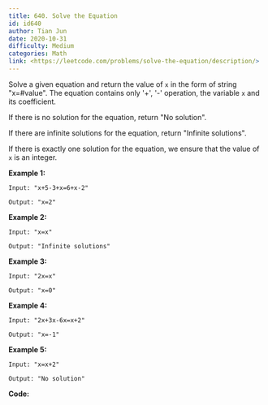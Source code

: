 ```yaml
---
title: 640. Solve the Equation
id: id640
author: Tian Jun
date: 2020-10-31
difficulty: Medium
categories: Math
link: <https://leetcode.com/problems/solve-the-equation/description/>
---
```


Solve a given equation and return the value of `x` in the form of string
"x=#value". The equation contains only '+', '-' operation, the variable `x`
and its coefficient.

If there is no solution for the equation, return "No solution".

If there are infinite solutions for the equation, return "Infinite solutions".

If there is exactly one solution for the equation, we ensure that the value of
`x` is an integer.

**Example 1:**  
            
	Input: "x+5-3+x=6+x-2"    
	Output: "x=2"    

**Example 2:**  
            
	Input: "x=x"    
	Output: "Infinite solutions"    

**Example 3:**  
            
	Input: "2x=x"    
	Output: "x=0"    

**Example 4:**  
            
	Input: "2x+3x-6x=x+2"    
	Output: "x=-1"    

**Example 5:**  
            
	Input: "x=x+2"    
	Output: "No solution"    


**Code:**
